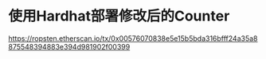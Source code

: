 # 使用Hardhat部署修改后的Counter
https://ropsten.etherscan.io/tx/0x00576070838e5e15b5bda316bfff24a35a8875548394883e394d981902f00399

